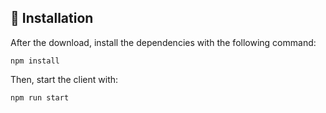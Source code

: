 ## 📁 Installation
After the download, install the dependencies with the following command:
```
npm install 
```
Then, start the client with:
```
npm run start
```